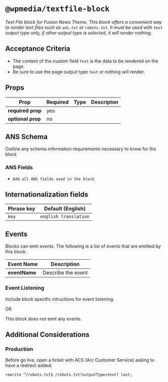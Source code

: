 # `@wpmedia/textfile-block`
_Text File block for Fusion News Theme. This block offers a convenient way to render text files such as `ads.txt` or `robots.txt`. It must be used with `text` output type only, if other output type is selected, it will render nothing._

## Acceptance Criteria
- The content of the custom field `Text` is the data to be rendered on the page.
- Be sure to use the page output type `text` or nothing will render. 

## Props
| **Prop** | **Required** | **Type** | **Descripton** |
|---|---|---|---|
| **required prop** | yes | | |
| **optional prop** | no | | |

## ANS Schema
Outline any schema information requirements necessary to know for ths block

### ANS Fields
- `Add all ANS fields used in the block`

## Internationalization fields
| Phrase key | Default (English) |
|---|---|
|`key`|`english translation`|

## Events
Blocks can emit events. The following is a list of events that are emitted by this block.

| **Event Name** | **Description** |
|---|---|
| **eventName** | Describe the event |

### Event Listening
Include block specific intructions for event listening.

OR

This block does not emit any events.

## Additional Considerations
### Production

Before go live, open a ticket with ACS (Arc Customer Service) asking to have a redirect added:
```
rewrite ^/robots.txt$ /robots.txt?outputType=text? last;
```
